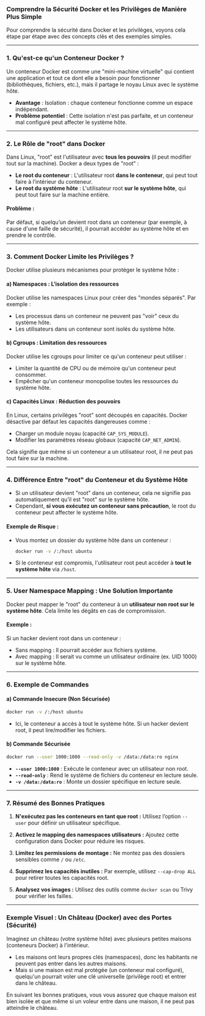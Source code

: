 ### Comprendre la Sécurité Docker et les Privilèges de Manière Plus Simple

Pour comprendre la sécurité dans Docker et les privilèges, voyons cela étape par étape avec des concepts clés et des exemples simples.

---

### 1. **Qu'est-ce qu'un Conteneur Docker ?**
Un conteneur Docker est comme une "mini-machine virtuelle" qui contient une application et tout ce dont elle a besoin pour fonctionner (bibliothèques, fichiers, etc.), mais il partage le noyau Linux avec le système hôte.

- **Avantage** : Isolation : chaque conteneur fonctionne comme un espace indépendant.
- **Problème potentiel** : Cette isolation n'est pas parfaite, et un conteneur mal configuré peut affecter le système hôte.

---

### 2. **Le Rôle de "root" dans Docker**
Dans Linux, "root" est l'utilisateur avec **tous les pouvoirs** (il peut modifier tout sur la machine). Docker a deux types de "root" :
- **Le root du conteneur** : L'utilisateur root **dans le conteneur**, qui peut tout faire à l’intérieur du conteneur.
- **Le root du système hôte** : L'utilisateur root **sur le système hôte**, qui peut tout faire sur la machine entière.

#### Problème :
Par défaut, si quelqu’un devient root dans un conteneur (par exemple, à cause d'une faille de sécurité), il pourrait accéder au système hôte et en prendre le contrôle.

---

### 3. **Comment Docker Limite les Privilèges ?**
Docker utilise plusieurs mécanismes pour protéger le système hôte :

#### a) **Namespaces : L’isolation des ressources**
Docker utilise les namespaces Linux pour créer des "mondes séparés". Par exemple :
- Les processus dans un conteneur ne peuvent pas "voir" ceux du système hôte.
- Les utilisateurs dans un conteneur sont isolés du système hôte.

#### b) **Cgroups : Limitation des ressources**
Docker utilise les cgroups pour limiter ce qu'un conteneur peut utiliser :
- Limiter la quantité de CPU ou de mémoire qu'un conteneur peut consommer.
- Empêcher qu'un conteneur monopolise toutes les ressources du système hôte.

#### c) **Capacités Linux : Réduction des pouvoirs**
En Linux, certains privilèges "root" sont découpés en capacités. Docker désactive par défaut les capacités dangereuses comme :
- Charger un module noyau (capacité `CAP_SYS_MODULE`).
- Modifier les paramètres réseau globaux (capacité `CAP_NET_ADMIN`).

Cela signifie que même si un conteneur a un utilisateur root, il ne peut pas tout faire sur la machine.

---

### 4. **Différence Entre "root" du Conteneur et du Système Hôte**
- Si un utilisateur devient "root" dans un conteneur, cela ne signifie pas automatiquement qu’il est "root" sur le système hôte.
- Cependant, **si vous exécutez un conteneur sans précaution**, le root du conteneur peut affecter le système hôte.

#### Exemple de Risque :
- Vous montez un dossier du système hôte dans un conteneur :
  ```bash
  docker run -v /:/host ubuntu
  ```
- Si le conteneur est compromis, l'utilisateur root peut accéder à **tout le système hôte** via `/host`.

---

### 5. **User Namespace Mapping : Une Solution Importante**
Docker peut mapper le "root" du conteneur à un **utilisateur non root sur le système hôte**. Cela limite les dégâts en cas de compromission.

#### Exemple :
Si un hacker devient root dans un conteneur :
- Sans mapping : Il pourrait accéder aux fichiers système.
- Avec mapping : Il serait vu comme un utilisateur ordinaire (ex. UID 1000) sur le système hôte.

---

### 6. **Exemple de Commandes**
#### a) Commande Insecure (Non Sécurisée)
```bash
docker run -v /:/host ubuntu
```
- Ici, le conteneur a accès à tout le système hôte. Si un hacker devient root, il peut lire/modifier les fichiers.

#### b) Commande Sécurisée
```bash
docker run --user 1000:1000 --read-only -v /data:/data:ro nginx
```
- **`--user 1000:1000`** : Exécute le conteneur avec un utilisateur non root.
- **`--read-only`** : Rend le système de fichiers du conteneur en lecture seule.
- **`-v /data:/data:ro`** : Monte un dossier spécifique en lecture seule.

---

### 7. **Résumé des Bonnes Pratiques**
1. **N'exécutez pas les conteneurs en tant que root :**
   Utilisez l’option `--user` pour définir un utilisateur spécifique.
   
2. **Activez le mapping des namespaces utilisateurs :**
   Ajoutez cette configuration dans Docker pour réduire les risques.

3. **Limitez les permissions de montage :**
   Ne montez pas des dossiers sensibles comme `/` ou `/etc`.

4. **Supprimez les capacités inutiles :**
   Par exemple, utilisez `--cap-drop ALL` pour retirer toutes les capacités root.

5. **Analysez vos images :**
   Utilisez des outils comme `docker scan` ou Trivy pour vérifier les failles.

---

### Exemple Visuel : Un Château (Docker) avec des Portes (Sécurité)

Imaginez un château (votre système hôte) avec plusieurs petites maisons (conteneurs Docker) à l'intérieur. 
- Les maisons ont leurs propres clés (namespaces), donc les habitants ne peuvent pas entrer dans les autres maisons.
- Mais si une maison est mal protégée (un conteneur mal configuré), quelqu'un pourrait voler une clé universelle (privilège root) et entrer dans le château.

En suivant les bonnes pratiques, vous vous assurez que chaque maison est bien isolée et que même si un voleur entre dans une maison, il ne peut pas atteindre le château.